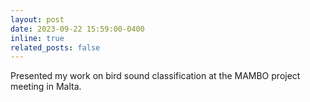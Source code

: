 ```yaml
---
layout: post
date: 2023-09-22 15:59:00-0400
inline: true
related_posts: false 
---
```


Presented my work on bird sound classification at the MAMBO project meeting in Malta. 
